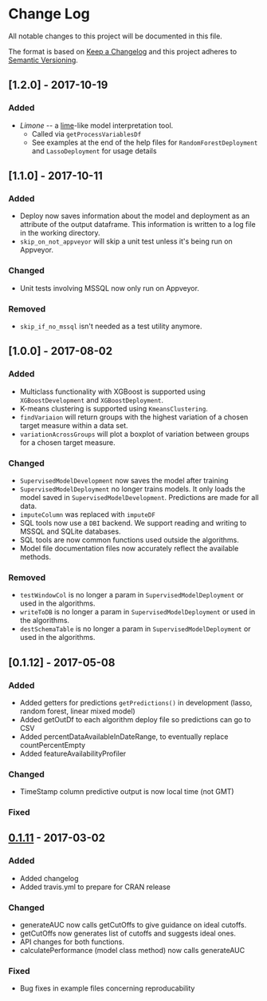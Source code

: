 # Change Log
All notable changes to this project will be documented in this file.

The format is based on [Keep a Changelog](http://keepachangelog.com/) 
and this project adheres to [Semantic Versioning](http://semver.org/).

## [1.2.0] - 2017-10-19

### Added
- *Limone* -- a [lime](https://www.oreilly.com/learning/introduction-to-local-interpretable-model-agnostic-explanations-lime)-like model interpretation tool.
    - Called via `getProcessVariablesDf`
    - See examples at the end of the help files for `RandomForestDeployment` and `LassoDeployment` for usage details

## [1.1.0] - 2017-10-11

### Added
- Deploy now saves information about the model and deployment as an attribute of the output dataframe. This information is written to a log file in the working directory.
- `skip_on_not_appveyor` will skip a unit test unless it's being run on Appveyor.

### Changed
- Unit tests involving MSSQL now only run on Appveyor.

### Removed
- `skip_if_no_mssql` isn't needed as a test utility anymore.


## [1.0.0] - 2017-08-02

### Added
- Multiclass functionality with XGBoost is supported using `XGBoostDevelopment` and `XGBoostDeployment`. 
- K-means clustering is supported using `KmeansClustering`.
- `findVariaion` will return groups with the highest variation of a chosen target measure within a data set.
- `variationAcrossGroups` will plot a boxplot of variation between groups for a chosen target measure.

### Changed
- `SupervisedModelDevelopment` now saves the model after training
- `SupervisedModelDeployment` no longer trains models. It only loads the model saved in `SupervisedModelDevelopment`. Predictions are made for all data.
- `imputeColumn` was replaced with `imputeDF`
- SQL tools now use a `DBI` backend. We support reading and writing to MSSQL and SQLite databases.
- SQL tools are now common functions used outside the algorithms.
- Model file documentation files now accurately reflect the available methods.

### Removed
- `testWindowCol` is no longer a param in `SupervisedModelDeployment` or used in the algorithms.
- `writeToDB` is no longer a param in `SupervisedModelDeployment` or used in the algorithms.
- `destSchemaTable` is no longer a param in `SupervisedModelDeployment` or used in the algorithms.


## [0.1.12] - 2017-05-08

### Added
- Added getters for predictions `getPredictions()` in development (lasso, random forest, linear mixed model)
- Added getOutDf to each algorithm deploy file so predictions can go to CSV
- Added percentDataAvailableInDateRange, to eventually replace countPercentEmpty
- Added featureAvailabilityProfiler

### Changed
- TimeStamp column predictive output is now local time (not GMT)

### Fixed

## [0.1.11] - 2017-03-02

### Added

- Added changelog
- Added travis.yml to prepare for CRAN release

### Changed

- generateAUC now calls getCutOffs to give guidance on ideal cutoffs.
- getCutOffs now generates list of cutoffs and suggests ideal ones.
- API changes for both functions.
- calculatePerformance (model class method) now calls generateAUC

### Fixed
- Bug fixes in example files concerning reproducability

[Unreleased]: https://github.com/HealthCatalystSLC/healthcareai-r/compare/v0.1.11...HEAD
[0.1.11]: https://github.com/HealthCatalystSLC/healthcareai-r/releases/tag/v0.1.11-beta
